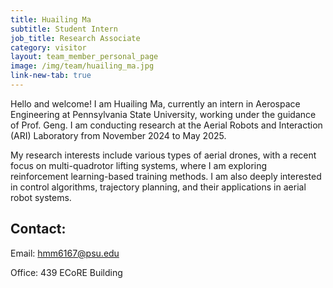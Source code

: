 ```yaml
---
title: Huailing Ma
subtitle: Student Intern
job_title: Research Associate
category: visitor
layout: team_member_personal_page
image: /img/team/huailing_ma.jpg
link-new-tab: true
---
```


Hello and welcome! I am Huailing Ma, currently an intern in Aerospace Engineering at Pennsylvania State University, working under the guidance of Prof. Geng. I am conducting research at the Aerial Robots and Interaction (ARI) Laboratory from November 2024 to May 2025.

My research interests include various types of aerial drones, with a recent focus on multi-quadrotor lifting systems, where I am exploring reinforcement learning-based training methods. I am also deeply interested in control algorithms, trajectory planning, and their applications in aerial robot systems.



## Contact: ##

Email: [hmm6167@psu.edu](hmm6167@psu.edu)

Office: 439 ECoRE Building